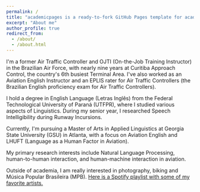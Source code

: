 ```yaml
---
permalink: /
title: "academicpages is a ready-to-fork GitHub Pages template for academic personal websites"
excerpt: "About me"
author_profile: true
redirect_from: 
  - /about/
  - /about.html
---
```



I'm a former Air Traffic Controller and OJTI (On-the-Job Training Instructor) in the Brazilian Air Force, with nearly nine years at Curitiba Approach Control, the country's 6th busiest Terminal Area. I've also worked as an Aviation English Instructor and an EPLIS rater for Air Traffic Controllers (the Brazilian English proficiency exam for Air Traffic Controllers).

I hold a degree in English Language (Letras Inglês) from the Federal Technological University of Paraná (UTFPR), where I studied various aspects of Linguistics. During my senior year, I researched Speech Intelligibility during Runway Incursions.

Currently, I'm pursuing a Master of Arts in Applied Linguistics at Georgia State University (GSU) in Atlanta, with a focus on Aviation English and LHUFT (Language as a Human Factor in Aviation).

My primary research interests include Natural Language Processing, human-to-human interaction, and human-machine interaction in aviation. 

Outside of academia, I am really interested in photography, biking and Música Popular Brasileira (MPB). <a href="https://open.spotify.com/playlist/246Qt0JgcQpwUBocdqB1Eosi=ullxsmFwSSa0VJU83l3vGg&pt=02a5e0cf40ee4ee30b804ea514da91b0">Here is a Spotify playlist with some of my favorite artists.</a>




